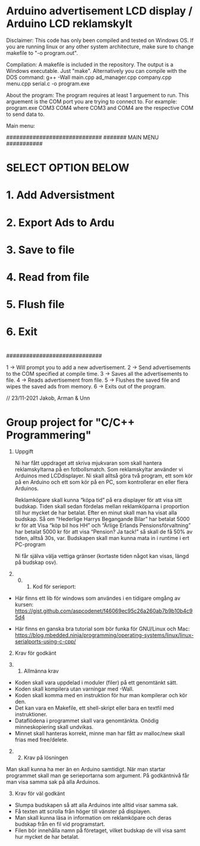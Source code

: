 # Arduino advertisement LCD display / Arduino LCD reklamskylt

Disclaimer: This code has only been compiled and tested on Windows OS. 
If you are running linux or any other system architecture, make sure to change makefile to "-o program.out".

Compilation:
A makefile is included in the repository. The output is a Windows executable. Just "make".
Alternatively you can compile with the DOS command:
	g++ -Wall main.cpp ad_manager.cpp company.cpp menu.cpp serial.c -o program.exe


About the program:
The program requires at least 1 arguement to run. This arguement is the COM port you are trying to connect to.
For example: program.exe COM3 COM4
where COM3 and COM4 are the respective COM to send data to.

Main menu:

#############################
####### MAIN MENU ###########
#                           #
#    SELECT OPTION BELOW    #
#   1. Add Adversistment    #
#   2. Export Ads to Ardu   #
#   3. Save to file         #
#   4. Read from file       #
#   5. Flush file           #
#   6. Exit                 #
#                           #
#############################

1 -> Will prompt you to add a new advertisement.
2 -> Send advertisements to the COM specified at compile time.
3 -> Saves all the advertisements to file.
4 -> Reads advertisement from file.
5 -> Flushes the saved file and wipes the saved ads from memory.
6 -> Exits out of the program.

//
23/11-2021
Jakob, Arman & Unn 



# Group project for "C/C++ Programmering"

1. Uppgift

    Ni har fått uppdraget att skriva mjukvaran som skall hantera reklamskyltarna
på en fotbollsmatch. Som reklamskyltar använder vi Arduinos med LCDdisplayer.
Ni skall alltså göra två program, ett som kör på en Arduino och ett som kör
på en PC, som kontrollerar en eller flera Arduinos.

    Reklamköpare skall kunna “köpa tid” på era displayer för att visa sitt budskap. 
Tiden skall sedan fördelas mellan reklamköparna i proportion till hur mycket de har
betalat. Efter en minut skall man ha visat alla budskap. Så om
“Hederlige Harrys Begangande Bilar” har betalat 5000 kr för att Visa “köp bil
hos HH” och “Ärlige Erlands Pensionsförvaltning” har betalat 5000 kr för att
visa “Pension? Ja tack!” så skall de få 50% av tiden, alltså 30s, var.
Budskapen skall man kunna mata in i runtime i ert PC-program

    Ni får själva välja vettiga gränser (kortaste tiden något kan visas, längd på
budskap osv).

1. 0. 1. Kod för serieport:

- Här finns ett lib för windows som användes i en tidigare omgång av kursen:
https://gist.github.com/aspcodenet/f46069ec95c26a260ab7b9b10b4c95d4

- Här finns en ganska bra tutorial som bör funka för GNU/Linux och Mac:
https://blog.mbedded.ninja/programming/operating-systems/linux/linux-serialports-using-c-cpp/


2. Krav för godkänt

2. 1. Allmänna krav

- Koden skall vara uppdelad i moduler (filer) på ett genomtänkt sätt.
- Koden skall kompilera utan varningar med -Wall.
- Koden skall komma med en instruktion för hur man kompilerar och kör den.
- Det kan vara en Makefile, ett shell-skript eller bara en textfil med instruktioner.
- Dataflödena i programmet skall vara genomtänkta. Onödig minneskopiering
skall undvikas.
- Minnet skall hanteras korrekt, minne man har fått av malloc/new skall frias
med free/delete.

2. 2. Krav på lösningen

Man skall kunna ha mer än en Arduino samtidigt. 
När man startar programmet skall man ge serieportarna som argument. 
På godkäntnivå får man visa samma sak på alla Arduinos.


3. Krav för väl godkänt

- Slumpa budskapen så att alla Arduinos inte alltid visar samma sak.
- Få texten att scrolla från höger till vänster på displayen.
- Man skall kunna läsa in information om reklamköpare och deras budskap
från en fil vid programstart. 
- Filen bör innehålla namn på företaget, vilket
budskap de vill visa samt hur mycket de har betalat.
